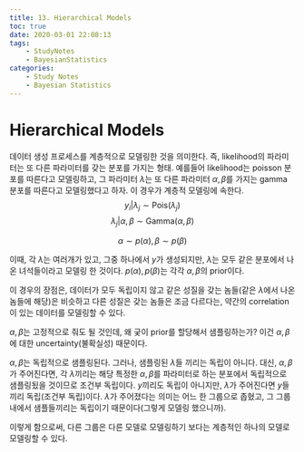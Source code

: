 ```yaml
---
title: 13. Hierarchical Models
toc: true
date: 2020-03-01 22:08:13
tags:
	- StudyNotes
	- BayesianStatistics
categories:
	- Study Notes
	- Bayesian Statistics
---
```




# Hierarchical Models



데이터 생성 프로세스를 계층적으로 모델링한 것을 의미한다. 즉, likelihood의 파라미터는 또 다른 파라미터를 갖는 분포를 가지는 형태. 예를들어 likelihood는 poisson 분포를 따른다고 모델링하고, 그 파라미터 $\lambda$는 또 다른 파라미터 $\alpha, \beta$를 가지는 gamma 분포를 따른다고 모델링했다고 하자. 이 경우가 계층적 모델링에 속한다.
$$
y_i|\lambda_{j} \sim \text{Pois}(\lambda_{j})
$$
$$
\lambda_j|\alpha,\beta \sim \text{Gamma}(\alpha, \beta)
$$

$$
\alpha \sim p(\alpha), \beta \sim p(\beta)
$$

이때, 각 $\lambda$는 여러개가 있고, 그중 하나에서 $y$가 생성되지만, $\lambda$는 모두 같은 분포에서 나온 녀석들이라고 모델링 한 것이다. $p(\alpha),p(\beta)$는 각각 $\alpha,\beta$의 prior이다.

이 경우의 장점은, 데이터가 모두 독립이지 않고 같은 성질을 갖는 놈들(같은 $\lambda$에서 나온 놈들에 해당)은 비슷하고 다른 성질은 갖는 놈들은 조금 다르다는, 약간의 correlation이 있는 데이터를 모델링할 수 있다.



$\alpha,\beta$는 고정적으로 줘도 될 것인데, 왜 궂이 prior를 할당해서 샘플링하는가? 이건 $\alpha,\beta$에 대한 uncertainty(불확실성) 때문이다.

$\alpha,\beta$는 독립적으로 샘플링된다. 그러나, 샘플링된 $\lambda$들 끼리는 독립이 아니다. 대신, $\alpha,\beta$가 주어진다면, 각 $\lambda$끼리는 해당 특정한 $\alpha, \beta$를 파라미터로 하는 분포에서 독립적으로 샘플링됬을 것이므로 조건부 독립이다. $y$끼리도 독립이 아니지만, $\lambda$가 주어진다면 $y$들 끼리 독립(조건부 독립)이다. $\lambda$가 주어졌다는 의미는 어느 한 그룹으로 좁혔고, 그 그룹 내에서 샘플들끼리는 독립이기 때문이다(그렇게 모델링 했으니까).

이렇게 함으로써, 다른 그룹은 다른 모델로 모델링하기 보다는 계층적인 하나의 모델로 모델링할 수 있다.